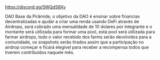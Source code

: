 https://discord.gg/SWQdS8Xv

DAO Base da Pirâmide, o objetivo da DAO é ensinar sobre financias decentralizadas e ajudar a criar uma renda usando DeFi através de Airdrops, será cobrado uma mensalidade de 10 dolares por integrante e o montante será utilizada para formar uma pool, está pool será utilizada para farmar airdrops, todo o valor recebido dos farms serão devolvidos para a comunidade, os snapshots serão tirados assim que a participação no airdrop começar e ficará elegível para receber a recompensa todos que tiverem contribuídos naquele mês.
